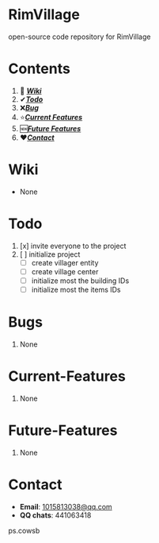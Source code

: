 # RimVillage
open-source code repository for RimVillage

# Contents
1. 📕 [***Wiki***](#Wiki)
2. ✔[***Todo***](#Todo)
3. ❌[***Bug***](#Bug)
4. ⭐[***Current Features***](#Current-Features)
5. 🆕[***Future Features***](#Future-Features)
6. ❤[***Contact***](#Contact)

# Wiki
- None

# Todo
1. [x] invite everyone to the project
2. [ ] initialize project
    - [ ] create villager entity
    - [ ] create village center
    - [ ] initialize most the building IDs
    - [ ] initialize most the items IDs

# Bugs
1. None

# Current-Features
1. None

# Future-Features
1. None

# Contact
- **Email**: 1015813038@qq.com
- **QQ chats**: 441063418

ps.cowsb
